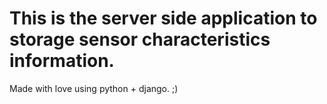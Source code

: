 # This is the server side application to storage sensor characteristics information.


Made with love using python + django. ;)
